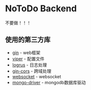 # NoToDo Backend

不要做！！！


## 使用的第三方库

- [gin](https://github.com/gin-gonic/gin) - web框架
- [viper](https://github.com/spf13/viper) - 配置文件
- [logrus](https://github.com/sirupsen/logrus) - 日志处理
- [gin-cors](https://github.com/gin-contrib/cors) - 跨域处理
- [websocket](https://github.com/gorilla/websocket) - websocket
- [mongo-driver](https://pkg.go.dev/go.mongodb.org/mongo-driver/mongo) - mongodb数据库驱动
